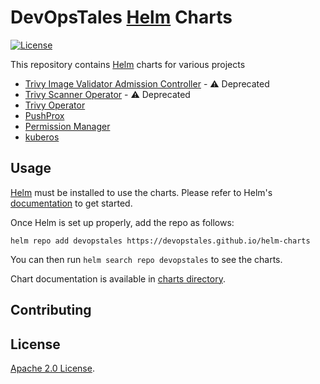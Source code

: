 # DevOpsTales [Helm](https://helm.sh) Charts

[![License](https://img.shields.io/badge/License-Apache%202.0-blue.svg)](https://opensource.org/licenses/Apache-2.0)

This repository contains [Helm](https://helm.sh) charts for various projects

* [Trivy Image Validator Admission Controller](charts/trivy-image-validator/) - :warning: Deprecated
* [Trivy Scanner Operator](charts/trivy-scanner/) - :warning: Deprecated
* [Trivy Operator](charts/trivy-operator/)
* [PushProx](charts/PushProx)
* [Permission Manager](charts/permission-manager/)
* [kuberos](charts/kuberos/)

## Usage

[Helm](https://helm.sh) must be installed to use the charts.
Please refer to Helm's [documentation](https://helm.sh/docs/) to get started.

Once Helm is set up properly, add the repo as follows:

```console
helm repo add devopstales https://devopstales.github.io/helm-charts
```

You can then run `helm search repo devopstales` to see the charts.

<!-- Keep full URL links to repo files because this README syncs from main to gh-pages.  -->
Chart documentation is available in [charts directory](https://github.com/devopstales/helm-charts/blob/main/charts/README.md).

## Contributing

## License

<!-- Keep full URL links to repo files because this README syncs from main to gh-pages.  -->
[Apache 2.0 License](https://github.com/devopstales/helm-charts/blob/main/LICENSE).


